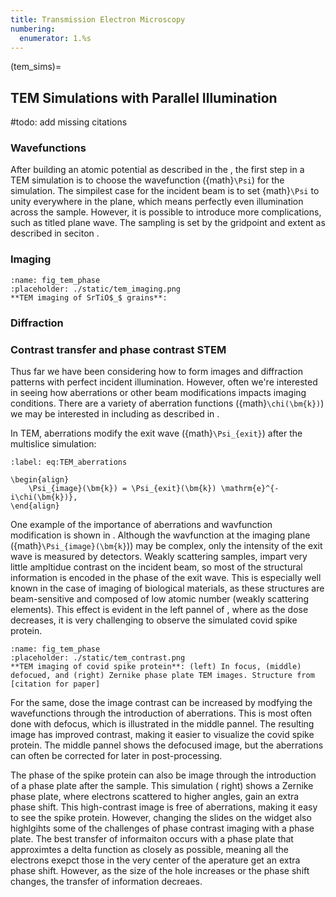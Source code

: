 ```yaml
---
title: Transmission Electron Microscopy
numbering:
  enumerator: 1.%s
---
```


(tem_sims)=
## TEM Simulations with Parallel Illumination

#todo: add missing citations

### Wavefunctions
After building an atomic potential as described in the [](#algorithms_page), the first step in a TEM simulation is to choose the wavefunction ({math}`\Psi`) for the simulation. The simpilest case for the incident beam is to set {math}`\Psi` to unity everywhere in the plane, which means perfectly even illumination across the sample. However, it is possible to introduce more complications, such as titled plane wave. The sampling is set by the gridpoint and extent as described in seciton [](#sim_inputs_page).


### Imaging 

```{figure} #app:tem_imaging
:name: fig_tem_phase
:placeholder: ./static/tem_imaging.png
**TEM imaging of SrTiO$_$ grains**: 
```



### Diffraction 



### Contrast transfer and phase contrast STEM
Thus far we have been considering how to form images and diffraction patterns with perfect incident illumination. However, often we're interested in seeing how aberrations or other beam modifications impacts imaging conditions. There are a variety of aberration functions ({math}`\chi(\bm{k})`) we may be interested in including as described in [](#CTF_page).

In TEM, aberrations modify the exit wave ({math}`\Psi_{exit}`) after the multislice simulation: 

```{math}
:label: eq:TEM_aberrations

\begin{align} 
    \Psi_{image}(\bm{k}) = \Psi_{exit}(\bm{k}) \mathrm{e}^{-i\chi(\bm{k})},
\end{align}
```

One example of the importance of aberrations and wavfunction modification is shown in [](#tem_contrast). Although the wavfunction at the imaging plane ({math}`\Psi_{image}(\bm{k}`)) may be complex, only the intensity of the exit wave is measured by detectors. Weakly scattering samples, impart very little ampltidue contrast on the incident beam, so most of the structural information is encoded in the phase of the exit wave. This is especially well known in the case of imaging of biological materials, as these structures are beam-sensitive and composed of low atomic number (weakly scattering elements). This effect is evident in the left pannel of [](#tem_contrast), where as the dose decreases, it is very challenging to observe the simulated covid spike protein.

```{figure} #app:tem_contrast
:name: fig_tem_phase
:placeholder: ./static/tem_contrast.png
**TEM imaging of covid spike protein**: (left) In focus, (middle) defocued, and (right) Zernike phase plate TEM images. Structure from [citation for paper]
```

For the same, dose the image contrast can be increased by modfying the wavefunctions through the introduction of aberrations. This is most often done with defocus, which is illustrated in the middle pannel. The resulting image has improved contrast, making it easier to visualize the covid spike protein. The middle pannel shows the defocused image, but the aberrations can often be corrected for later in post-processing. 

The phase of the spike protein can also be image through the introduction of a phase plate after the sample. This simulation ([](#tem_contrast) right) shows a Zernike phase plate, where electrons scattered to higher angles, gain an extra phase shift. This high-contrast image is free of aberrations, making it easy to see the spike protein. However, changing the slides on the widget also highlgihts some of the challenges of phase contrast imaging with a phase plate. The best transfer of informaiton occurs with a phase plate that approximtes a delta function as closely as possible, meaning all the electrons exepct those in the very center of the aperature get an extra phase shift. However, as the size of the hole increases or the phase shift changes, the transfer of information decreaes. 
